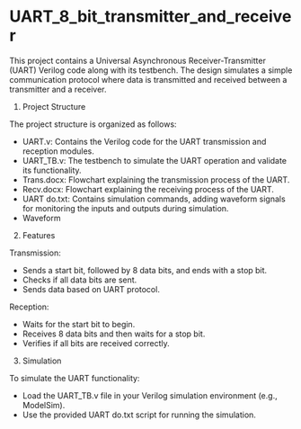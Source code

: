 # UART_8_bit_transmitter_and_receiver

This project contains a Universal Asynchronous Receiver-Transmitter (UART) Verilog code along with its testbench. The design simulates a simple communication protocol where data is transmitted and received between a transmitter and a receiver.

1. Project Structure

The project structure is organized as follows:
- UART.v: Contains the Verilog code for the UART transmission and reception modules.
- UART_TB.v: The testbench to simulate the UART operation and validate its functionality.
- Trans.docx: Flowchart explaining the transmission process of the UART.
- Recv.docx: Flowchart explaining the receiving process of the UART.
- UART do.txt: Contains simulation commands, adding waveform signals for monitoring the inputs and outputs during simulation.
- Waveform


2. Features

Transmission:

- Sends a start bit, followed by 8 data bits, and ends with a stop bit.
- Checks if all data bits are sent.
- Sends data based on UART protocol.
  
Reception:

- Waits for the start bit to begin.
- Receives 8 data bits and then waits for a stop bit.
- Verifies if all bits are received correctly.

3. Simulation

To simulate the UART functionality:

- Load the UART_TB.v file in your Verilog simulation environment (e.g., ModelSim).
- Use the provided UART do.txt script for running the simulation.
